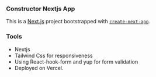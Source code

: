 ### Constructor Nextjs App

This is a [Next.js](https://nextjs.org/) project bootstrapped with [`create-next-app`](https://github.com/vercel/next.js/tree/canary/packages/create-next-app).

### Tools

* Nextjs
* Tailwind Css for responsiveness
* Using React-hook-form and yup for form validation
* Deployed on Vercel.


